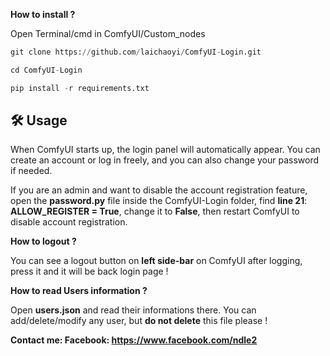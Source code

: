 **How to install ?** 

Open Terminal/cmd in ComfyUI/Custom_nodes

```python
git clone https://github.com/laichaoyi/ComfyUI-Login.git

cd ComfyUI-Login

pip install -r requirements.txt
```

## 🛠 Usage

When ComfyUI starts up, the login panel will automatically appear. You can create an account or log in freely, and you can also change your password if needed.

If you are an admin and want to disable the account registration feature, open the **password.py** file inside the ComfyUI-Login folder, find **line 21**:
**ALLOW_REGISTER = True**, change it to **False**, then restart ComfyUI to disable account registration.

**How to logout ?**

You can see a logout button on **left side-bar** on ComfyUI after logging, press it and it will be back login page !

**How to read Users information ?**

Open **users.json** and read their informations there. You can add/delete/modify any user, but **do not delete** this file please !

**Contact me: Facebook: https://www.facebook.com/ndle2**

